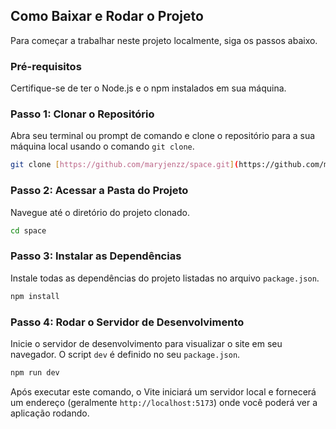 
## Como Baixar e Rodar o Projeto

Para começar a trabalhar neste projeto localmente, siga os passos abaixo.

### Pré-requisitos
Certifique-se de ter o Node.js e o npm instalados em sua máquina.

### Passo 1: Clonar o Repositório
Abra seu terminal ou prompt de comando e clone o repositório para a sua máquina local usando o comando `git clone`.

```bash
git clone [https://github.com/maryjenzz/space.git](https://github.com/maryjenzz/space.git)
```

### Passo 2: Acessar a Pasta do Projeto
Navegue até o diretório do projeto clonado.

```bash
cd space
```

### Passo 3: Instalar as Dependências
Instale todas as dependências do projeto listadas no arquivo `package.json`.

```bash
npm install
```

### Passo 4: Rodar o Servidor de Desenvolvimento
Inicie o servidor de desenvolvimento para visualizar o site em seu navegador. O script `dev` é definido no seu `package.json`.

```bash
npm run dev
```

Após executar este comando, o Vite iniciará um servidor local e fornecerá um endereço (geralmente `http://localhost:5173`) onde você poderá ver a aplicação rodando.
